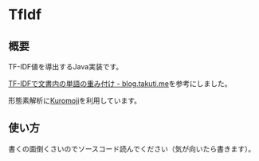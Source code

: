 TfIdf
=====

## 概要
TF-IDF値を導出するJava実装です。

[TF-IDFで文書内の単語の重み付け - blog.takuti.me](http://blog.takuti.me/2014/01/tf-idf/)を参考にしました。

形態素解析に[Kuromoji](http://www.atilika.org)を利用しています。

## 使い方
書くの面倒くさいのでソースコード読んでください（気が向いたら書きます）。
